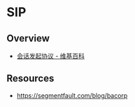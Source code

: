 # SIP


## Overview

- [会话发起协议 - 维基百科](https://zh.wikipedia.org/wiki/%E4%BC%9A%E8%AF%9D%E5%8F%91%E8%B5%B7%E5%8D%8F%E8%AE%AE)


## Resources

- https://segmentfault.com/blog/bacorp
